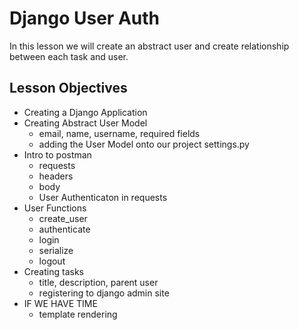 # Django User Auth 
In this lesson we will create an abstract user and create relationship between each task and user.

## Lesson Objectives
-   Creating a Django Application
-   Creating Abstract User Model
    -   email, name, username, required fields
    -   adding the User Model onto our project settings.py
-   Intro to postman
    -   requests
    -   headers
    -   body
    -   User Authenticaton in requests
-   User Functions
    -   create_user
    -   authenticate
    -   login
    -   serialize
    -   logout
-   Creating tasks
    -   title, description, parent user
    -   registering to django admin site
-   IF WE HAVE TIME
    -   template rendering
